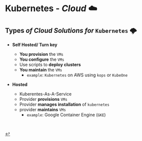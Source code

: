 # **Kubernetes** - ***Cloud*** ☁️

## **Types** *of* ***Cloud Solutions*** *for* `Kubernetes` 🌩️

* **Self Hosted/ Turn key**
  * **You provision** the `VMs`
  * **You configure** the `VMs`
  * Use scripts to **deploy clusters**
  * **You maintain** the `VMs`
    * `example`: `Kubernetes` on AWS using `kops` or `KubeOne`

* **Hosted**
  * Kuberentes-As-A-Service
  * Provider **provisions** `VMs`
  * Provider **manages installation** of `kubernetes`
  * provider **maintains** `VMs`
    * `example`: Google Container Engine (`GKE`)

<br>

[↩️](../)
